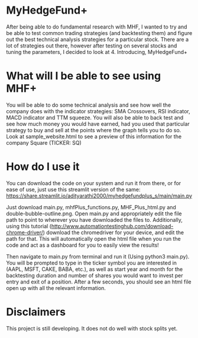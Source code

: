 # MyHedgeFund+

After being able to do fundamental research with MHF, I wanted to try and be able to test common trading strategies (and backtesting them) and figure out the best technical analysis strategies for a particular stock. There are a lot of strategies out there, however after testing on several stocks and tuning the parameters, I decided to look at 4. Introducing, MyHedgeFund+

# What will I be able to see using MHF+

You will be able to do some technical analysis and see how well the company does with the indicator strategies: SMA Crossovers, RSI indicator, MACD indicator and TTM squeeze. You will also be able to back test and see how much money you would have earned, had you used that particular strategy to buy and sell at the points where the graph tells you to do so. Look at sample_website.html to see a preview of this information for the company Square (TICKER: SQ)

# How do I use it

You can download the code on your system and run it from there, or for ease of use, just use this streamlit version of the same: https://share.streamlit.io/adityarathi2000/myhedgefundplus_s/main/main.py

Just download main.py, mhfPlus_functions.py, MHF_Plus_html.py and double-bubble-outline.png. Open main.py and appropriately edit the file path to point to wherever you have downloaded the files to. Additionally, using this tutorial (http://www.automationtestinghub.com/download-chrome-driver/) download the chromedriver for your device, and edit the path for that. This will automatically open the html file when you run the code and act as a dashboard for you to easily view the results!

Then navigate to main.py from terminal and run it (Using python3 main.py). You will be prompted to type in the ticker symbol you are interested in (AAPL, MSFT, CAKE, BABA, etc.), as well as start year and month for the backtesting duration and number of shares you would want to invest per entry and exit of a position. After a few seconds, you should see an html file open up with all the relevant information.

# Disclaimers

This project is still developing. It does not do well with stock splits yet.
